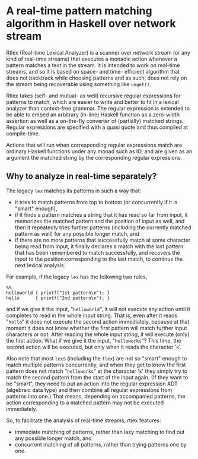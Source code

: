 # A real-time pattern matching algorithm in Haskell over network stream

Rtlex (Real-time Lexical Analyzer) is a scanner over network stream (or any kind of real-time streams) that executes a monadic action whenever a pattern matches a text in the stream. It is intended to work on real-time streams, and so it is based on space- and time- efficient algorithm that does not backtrack while choosing patterns and as such, does not rely on the stream being recoverable using something like `unget()`.

Rtlex takes (self- and mutual- as well) recursive regular expressions for patterns to match, which are easier to write and better to fit in a lexical analyzer than context-free grammar. The regular expression is extended to be able to embed an arbitrary (in-line) Haskell function as a zero-width assertion as well as a on-the-fly converter of (partially) matched strings. Regular expressions are specified with a quasi quote and thus compiled at compile-time.

Actions that will run when corresponding regular expressions match are ordinary Haskell functions under any monad such as IO, and are given as an argument the matched string by the corresponding regular expressions.

## Why to analyze in real-time separately?

The legacy `lex` matches its patterns in such a way that:
- it tries to match patterns from top to bottom (or concurrently if it is "smart" enough),
- if it finds a pattern matches a string that it has read so far from input, it memorizes the matched pattern and the position of input as well, and then it repeatedly tries further patterns (including the currently matched pattern as well) for any possible longer match, and
- if there are no more patterns that successfully match at some character being read from input, it finally declares a match with the last pattern that has been remembered to match successfully, and recovers the input to the position corresponding to the last match, to continue the next lexical analysis.

For example, if the legacy `lex` has the following two rules,
~~~~
%%
helloworld { printf("1st pattern\n"); }
hello      { printf("2nd pattern\n"); }
~~~~
and if we give it the input, "`helloworld`", it will not execute any action until it completes to read in the whole input string. That is, even after it reads "`hello`" it does not execute the second action immediately, because at that moment it does not know whether the first pattern will match further input characters or not. After reading the whole input string, it will execute (only) the first action. What if we give it the input, "`helloworks`"? This time, the second action will be executed, but only when it reads the character '`k`'.

Also note that most `lex`s (including the `flex`) are not so "smart" enough to match multiple patterns concurrently, and when they get to know the first pattern does not match "`helloworks`" at the character '`k`' they simply try to match the second pattern from the start of the input again. (If they want to be "smart", they need to put an action into the regular expression ADT (algebraic data type) and then combine all regular expressions from patterns into one.) That means, depending on accompanied patterns, the action corresponding to a matched pattern may not be executed immediately.

So, to facilitate the analysis of real-time streams, rtlex features:
- immediate matching of patterns, rather than lazy matching to find out any possible longer match, and
- concurrent matching of all patterns, rather than trying patterns one by one.
